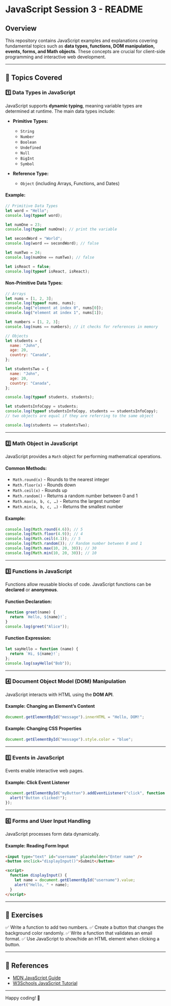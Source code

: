 # JavaScript Session 3 - README

## Overview

This repository contains JavaScript examples and explanations covering fundamental topics such as **data types, functions, DOM manipulation, events, forms, and Math objects**. These concepts are crucial for client-side programming and interactive web development.

---

## 📌 Topics Covered

### 1️⃣ Data Types in JavaScript

JavaScript supports **dynamic typing**, meaning variable types are determined at runtime. The main data types include:

- **Primitive Types:**

  - `String`
  - `Number`
  - `Boolean`
  - `Undefined`
  - `Null`
  - `BigInt`
  - `Symbol`

- **Reference Type:**
  - `Object` (including Arrays, Functions, and Dates)

#### Example:

```javascript
// Primitive Data Types
let word = "Hello";
console.log(typeof word);

let numOne = 23;
console.log(typeof numOne); // print the variable

let secondWord = "World";
console.log(word == secondWord); // false

let numTwo = 24;
console.log(numOne == numTwo); // false

let isReact = false;
console.log(typeof isReact, isReact);
```

#### Non-Primitive Data Types:

```javascript
// Arrays
let nums = [1, 2, 3];
console.log(typeof nums, nums);
console.log("element at index 0", nums[0]);
console.log("element at index 1", nums[1]);

let numbers = [1, 2, 3];
console.log(nums == numbers); // it checks for references in memory
```

```javascript
// Objects
let students = {
  name: "John",
  age: 20,
  country: "Canada",
};

let studentsTwo = {
  name: "John",
  age: 20,
  country: "Canada",
};

console.log(typeof students, students);

let studentsInfoCopy = students;
console.log(typeof studentsInfoCopy, students == studentsInfoCopy);
// two objects are equal if they are referring to the same object

console.log(students == studentsTwo);
```

---

### 2️⃣ Math Object in JavaScript

JavaScript provides a `Math` object for performing mathematical operations.

#### Common Methods:

- `Math.round(x)` - Rounds to the nearest integer
- `Math.floor(x)` - Rounds down
- `Math.ceil(x)` - Rounds up
- `Math.random()` - Returns a random number between 0 and 1
- `Math.max(a, b, c, …)` - Returns the largest number
- `Math.min(a, b, c, …)` - Returns the smallest number

#### Example:

```javascript
console.log(Math.round(4.6)); // 5
console.log(Math.floor(4.9)); // 4
console.log(Math.ceil(4.1)); // 5
console.log(Math.random()); // Random number between 0 and 1
console.log(Math.max(10, 20, 30)); // 30
console.log(Math.min(10, 20, 30)); // 10
```

---

### 3️⃣ Functions in JavaScript

Functions allow reusable blocks of code. JavaScript functions can be **declared** or **anonymous**.

#### Function Declaration:

```javascript
function greet(name) {
  return `Hello, ${name}!`;
}
console.log(greet("Alice"));
```

#### Function Expression:

```javascript
let sayHello = function (name) {
  return `Hi, ${name}!`;
};
console.log(sayHello("Bob"));
```

---

### 4️⃣ Document Object Model (DOM) Manipulation

JavaScript interacts with HTML using the **DOM API**.

#### Example: Changing an Element’s Content

```javascript
document.getElementById("message").innerHTML = "Hello, DOM!";
```

#### Example: Changing CSS Properties

```javascript
document.getElementById("message").style.color = "blue";
```

---

### 5️⃣ Events in JavaScript

Events enable interactive web pages.

#### Example: Click Event Listener

```javascript
document.getElementById("myButton").addEventListener("click", function () {
  alert("Button clicked!");
});
```

---

### 6️⃣ Forms and User Input Handling

JavaScript processes form data dynamically.

#### Example: Reading Form Input

```html
<input type="text" id="username" placeholder="Enter name" />
<button onclick="displayInput()">Submit</button>

<script>
  function displayInput() {
    let name = document.getElementById("username").value;
    alert("Hello, " + name);
  }
</script>
```

---

## 🚀 Exercises

✅ Write a function to add two numbers.
✅ Create a button that changes the background color randomly.
✅ Write a function that validates an email format.
✅ Use JavaScript to show/hide an HTML element when clicking a button.

---

## 📖 References

- [MDN JavaScript Guide](https://developer.mozilla.org/en-US/docs/Web/JavaScript)
- [W3Schools JavaScript Tutorial](https://www.w3schools.com/js/)

---

Happy coding! 🎯
